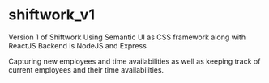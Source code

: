 # shiftwork_v1

Version 1 of Shiftwork
Using Semantic UI as CSS framework along with ReactJS 
Backend is NodeJS and Express

Capturing new employees and time availabilities as well as keeping track of current employees and their time availabilities.
